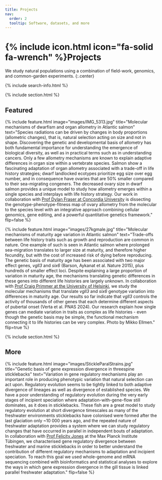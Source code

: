 ```yaml
---
title: Projects
nav:
  order: 2
  tooltip: Software, datasets, and more
---
```


# {% include icon.html icon="fa-solid fa-wrench" %}Projects

We study natural populations using a combination of field-work, genomics, and common-garden experiments. 
{:.center}

{% include search-info.html %}

{% include section.html %}

## Featured

{%
  include feature.html
  image="images/IMG_5313.jpg"
  title="Molecular mechanisms of dwarfism and organ allometry in Atlantic salmon"
  text="Species radiations can be driven by changes in body proportions (allometric changes), that is, natural selection acting on size and not in shape. Discovering the genetic and developmental basis of allometry has both fundamental importance for understanding the emergence of biological diversity, as well as in practical terms such as in understanding cancers. Only a few allometry mechanisms are known to explain adaptive differences in organ size within a vertebrate species. Salmon show a fascinating adaptation of organ allometry associated with a trade-off in life history strategies; dwarf landlocked ecotypes prioritize egg size over egg number, and in consequence have ovaries that are 50% smaller compared to their sea-migrating congeners. The decreased ovary size in dwarf salmon provides a unique model to study how allometry emerges within a single species and interplays with life history strategy. Our work in collaboration with [Prof Dylan Fraser at Concordia University](https://dylanfraser.com) is dissecting the genotype-phenotype-fitness map of ovary allometry from the molecular to the species level with an integrative approach combining cellular genomics, gene editing, and a powerful quantitative genetics framework."
  flip=false
%}

{%
  include feature.html
  image="images/27kgmale.jpg"
  title="Molecular mechanisms of maturity age variation in Atlantic salmon"
  text="Trade-offs between life history traits such as growth and reproduction are common in nature. One example of such is seen in Atlantic salmon where prolonged sea-migration translates to larger size at maturity, and therefore higher fecundity, but with the cost of increased risk of dying before reproducing. The genetic basis of maturity age has been associated with two major effect genes, *vgll3* and *six6* (Barson, Aykanat et al. Nature 2015), plus hundreds of smaller effect loci. Despite explaining a large proportion of variation in maturity age, the mechanisms translating genetic differences in these genes into different life histories are largely unknown. In collaboration with [Prof Craig Primmer at the University of Helsinki](https://www.helsinki.fi/en/researchgroups/evolution-conservation-and-genomics), we study the molecular mechanisms that translate *vgll3* and *six6* genotype variation into differences in maturity age. Our results so far indicate that *vgll3* controls the activity of thousands of other genes that each determine different aspects of pubertal onset (Verta et al. PNAS 2024). Our research explain how single genes can mediate variation in traits as complex as life histories - even though the genetic basis may be simple, the functional mechanism connecting it to life histories can be very complex. Photo by Mikko Ellmen."
  flip=true
%}

{% include section.html %}

## More

{%
  include feature.html
  image="images/StickleParalStrains.jpg"
  title="Genetic basis of gene expression divergence in threespine sticklebacks"
  text="Variation in gene regulatory mechanisms play an important role in producing phenotypic variation that natural selection can act upon. Regulatory evolution seems to be tightly linked to both adaptive divergence of lineages as well as divergence of established species. We have a poor understanding of regulatory evolution during the very early stages of incipient speciation where adaptation-with-gene-flow still dominates, as it does in sticklebacks. These fish are a great model to study regulatory evolution at short divergence timescales as many of the freshwater environments sticklebacks have colonised were formed after the last glaciation only ~10 000 years ago, and the repeated nature of freshwater adaptation provides a system where we can study regulatory changes that have occurred in parallel in independent bouts of adaptation. In collaboration with [Prof Felicity Jones](https://research.rug.nl/en/organisations/jones-lab-molecular-basis-of-adaptation) at the Max Planck Institute Tübingen, we characterised gene regulatory divergence between freshwater and marine sticklebacks in order to better understand the contribution of different regulatory mechanisms to adaptation and incipient speciation. To reach this goal we used whole-genome and mRNA sequencing combined with bioinformatics and statistical analyses to explore the ways in which gene expression divergence in the gill tissue is linked parallel freshwater adaptation."
  flip=false
%}
